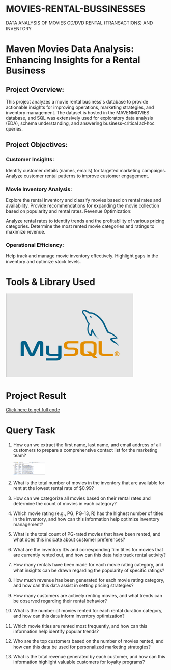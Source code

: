 # MOVIES-RENTAL-BUSSINESSES
DATA ANALYSIS OF MOVIES CD/DVD RENTAL (TRANSACTIONS) AND INVENTORY

# Maven Movies Data Analysis: Enhancing Insights for a Rental Business

## Project Overview:
This project analyzes a movie rental business's database to provide actionable insights for improving operations, marketing strategies, and inventory management. The dataset is hosted in the MAVENMOVIES database, and SQL was extensively used for exploratory data analysis (EDA), schema understanding, and answering business-critical ad-hoc queries.

## Project Objectives:

### Customer Insights:

Identify customer details (names, emails) for targeted marketing campaigns.
Analyze customer rental patterns to improve customer engagement.

### Movie Inventory Analysis:

Explore the rental inventory and classify movies based on rental rates and availability.
Provide recommendations for expanding the movie collection based on popularity and rental rates.
Revenue Optimization:

Analyze rental rates to identify trends and the profitability of various pricing categories.
Determine the most rented movie categories and ratings to maximize revenue.

### Operational Efficiency:

Help track and manage movie inventory effectively.
Highlight gaps in the inventory and optimize stock levels.


# Tools & Library Used
[<img src="./IMAGES/mysql_logo.png" alt="myql-logo" width="400"/>](https://www.mysql.com/) &nbsp;

# Project Result

[Click here to get full code](maven_movies_rental_CODE.sql)

# Query Task

1. How can we extract the first name, last name, and email address of all customers to prepare a comprehensive contact list for the marketing team?
   
   [<img src="IMAGES/email id.png" alt="myql-logo" width="100"/>](https://www.mysql.com/) &nbsp; 

3. What is the total number of movies in the inventory that are available for rent at the lowest rental rate of $0.99?



4. How can we categorize all movies based on their rental rates and determine the count of movies in each category?



5. Which movie rating (e.g., PG, PG-13, R) has the highest number of titles in the inventory, and how can this information help optimize inventory management?



6. What is the total count of PG-rated movies that have been rented, and what does this indicate about customer preferences?



7. What are the inventory IDs and corresponding film titles for movies that are currently rented out, and how can this data help track rental activity?



8. How many rentals have been made for each movie rating category, and what insights can be drawn regarding the popularity of specific ratings?



9. How much revenue has been generated for each movie rating category, and how can this data assist in setting pricing strategies?



10. How many customers are actively renting movies, and what trends can be observed regarding their rental behavior?



11. What is the number of movies rented for each rental duration category, and how can this data inform inventory optimization?



12. Which movie titles are rented most frequently, and how can this information help identify popular trends?



13. Who are the top customers based on the number of movies rented, and how can this data be used for personalized marketing strategies?



14. What is the total revenue generated by each customer, and how can this information highlight valuable customers for loyalty programs?
